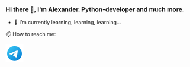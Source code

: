 ### Hi there 👋, I'm Alexander. Python-developer and much more.
- 🌱 I’m currently learning, learning, learning...
<!--
**Alexander-Fedorovtsev/Alexander-Fedorovtsev** is a ✨ _special_ ✨ repository because its `README.md` (this file) appears on your GitHub profile.

Here are some ideas to get you started:

- 🔭 I’m currently working on ...
- 🌱 I’m currently learning ...
- 👯 I’m looking to collaborate on ...
- 🤔 I’m looking for help with ...
- 💬 Ask me about ...
- 📫 How to reach me: ...
- 😄 Pronouns: ...
- ⚡ Fun fact: ...
-->
📫 How to reach me:

[![@fedorovtsev_alexander](icons8-телеграмма-app-48.png)](https://t.me/fedorovtsev_alexander)
